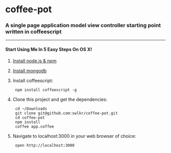 coffee-pot
====================

### A single page application model view controller starting point written in coffeescript
____________________

#### Start Using Me In 5 Easy Steps On OS X!

1. [Install node.js & npm](https://gist.github.com/579814)
2. [Install mongodb](http://shiftcommathree.com/articles/how-to-install-mongodb-on-os-x)
3. Install coffeescript:  

		npm install coffeescript -g
				
4. Clone this project and get the dependencies:  

		cd ~/Downloads
		git clone git@github.com:swlkr/coffee-pot.git
		cd coffee-pot
		npm install
		coffee app.coffee
				
5. Navigate to localhost:3000 in your web browser of choice:

		open http://localhost:3000
		
